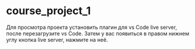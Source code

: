 # course_project_1

Для просмотра проекта установить плагин для vs Code live server, после перезагрузите vs Code. Затем у вас появиться в правом нижнем углу кнопка live server, нажмите на неё.
